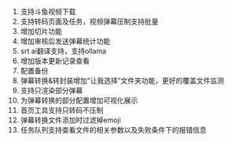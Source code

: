 1. 支持斗鱼视频下载
2. 支持转码页面及任务，视频弹幕压制支持批量
3. 增加切片功能
4. 增加审核后发送弹幕统计功能
5. srt ai翻译支持，支持ollama
6. 增加版本更新记录查看
7. 配置备份
8. 弹幕转换&转封装增加“让我选择”文件夹功能，更好的覆盖文件监测
9. 支持只渲染部分弹幕
10. 为弹幕转换的部分配置增加可视化展示
11. 首页工具支持只转码不压制
12. 弹幕转换文件添加时过滤掉emoji
13. 任务队列支持查看文件的相关参数以及失败条件下的报错信息
